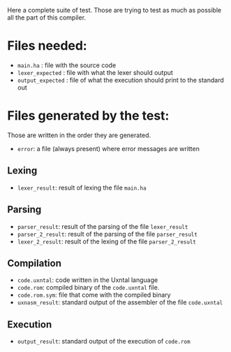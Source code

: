 Here a complete suite of test. Those are trying to test as much as possible all
the part of this compiler.

# Files needed:
- `main.ha` : file with the source code
- `lexer_expected` : file with what the lexer should output
- `output_expected` : file of what the execution should print to the standard out

# Files generated by the test:
Those are written in the order they are generated.

- `error`: a file (always present) where error messages are written

## Lexing
- `lexer_result`: result of lexing the file `main.ha`

## Parsing
- `parser_result`: result of the parsing of the file `lexer_result`
- `parser_2_result`: result of the parsing of the file `parser_result`
- `lexer_2_result`: result of the lexing of the file `parser_2_result`

## Compilation
- `code.uxntal`: code written in the Uxntal language
- `code.rom`: compiled binary of the `code.uxntal` file.
- `code.rom.sym`: file that come with the compiled binary
- `uxnasm_result`: standard output of the assembler of the file `code.uxntal`

## Execution
- `output_result`: standard output of the execution of `code.rom`
